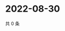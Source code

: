 # 2022-08-30

共 0 条

<!-- BEGIN WEIBO -->
<!-- 最后更新时间 Tue Aug 30 2022 03:13:40 GMT+0800 (China Standard Time) -->

<!-- END WEIBO -->
